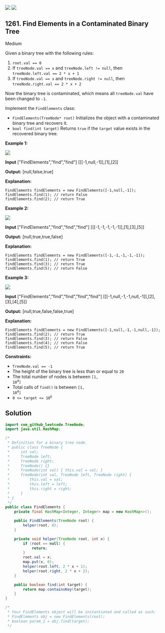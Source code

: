 [![](https://img.shields.io/github/stars/javadev/LeetCode-in-Java?label=Stars&style=flat-square)](https://github.com/javadev/LeetCode-in-Java)
[![](https://img.shields.io/github/forks/javadev/LeetCode-in-Java?label=Fork%20me%20on%20GitHub%20&style=flat-square)](https://github.com/javadev/LeetCode-in-Java/fork)

## 1261\. Find Elements in a Contaminated Binary Tree

Medium

Given a binary tree with the following rules:

1.  `root.val == 0`
2.  If `treeNode.val == x` and `treeNode.left != null`, then `treeNode.left.val == 2 * x + 1`
3.  If `treeNode.val == x` and `treeNode.right != null`, then `treeNode.right.val == 2 * x + 2`

Now the binary tree is contaminated, which means all `treeNode.val` have been changed to `-1`.

Implement the `FindElements` class:

*   `FindElements(TreeNode* root)` Initializes the object with a contaminated binary tree and recovers it.
*   `bool find(int target)` Returns `true` if the `target` value exists in the recovered binary tree.

**Example 1:**

![](https://assets.leetcode.com/uploads/2019/11/06/untitled-diagram-4-1.jpg)

**Input** ["FindElements","find","find"] [[[-1,null,-1]],[1],[2]]

**Output:** [null,false,true]

**Explanation:** 

    FindElements findElements = new FindElements([-1,null,-1]); 
    findElements.find(1); // return False 
    findElements.find(2); // return True

**Example 2:**

![](https://assets.leetcode.com/uploads/2019/11/06/untitled-diagram-4.jpg)

**Input** ["FindElements","find","find","find"] [[[-1,-1,-1,-1,-1]],[1],[3],[5]]

**Output:** [null,true,true,false]

**Explanation:** 

    FindElements findElements = new FindElements([-1,-1,-1,-1,-1]); 
    findElements.find(1); // return True 
    findElements.find(3); // return True 
    findElements.find(5); // return False

**Example 3:**

![](https://assets.leetcode.com/uploads/2019/11/07/untitled-diagram-4-1-1.jpg)

**Input** ["FindElements","find","find","find","find"] [[[-1,null,-1,-1,null,-1]],[2],[3],[4],[5]]

**Output:** [null,true,false,false,true]

**Explanation:** 

    FindElements findElements = new FindElements([-1,null,-1,-1,null,-1]); 
    findElements.find(2); // return True 
    findElements.find(3); // return False 
    findElements.find(4); // return False 
    findElements.find(5); // return True

**Constraints:**

*   `TreeNode.val == -1`
*   The height of the binary tree is less than or equal to `20`
*   The total number of nodes is between <code>[1, 10<sup>4</sup>]</code>
*   Total calls of `find()` is between <code>[1, 10<sup>4</sup>]</code>
*   <code>0 <= target <= 10<sup>6</sup></code>

## Solution

```java
import com_github_leetcode.TreeNode;
import java.util.HashMap;

/*
 * Definition for a binary tree node.
 * public class TreeNode {
 *     int val;
 *     TreeNode left;
 *     TreeNode right;
 *     TreeNode() {}
 *     TreeNode(int val) { this.val = val; }
 *     TreeNode(int val, TreeNode left, TreeNode right) {
 *         this.val = val;
 *         this.left = left;
 *         this.right = right;
 *     }
 * }
 */
public class FindElements {
    private final HashMap<Integer, Integer> map = new HashMap<>();

    public FindElements(TreeNode root) {
        helper(root, 0);
    }

    private void helper(TreeNode root, int x) {
        if (root == null) {
            return;
        }
        root.val = x;
        map.put(x, 0);
        helper(root.left, 2 * x + 1);
        helper(root.right, 2 * x + 2);
    }

    public boolean find(int target) {
        return map.containsKey(target);
    }
}

/*
 * Your FindElements object will be instantiated and called as such:
 * FindElements obj = new FindElements(root);
 * boolean param_1 = obj.find(target);
 */
```